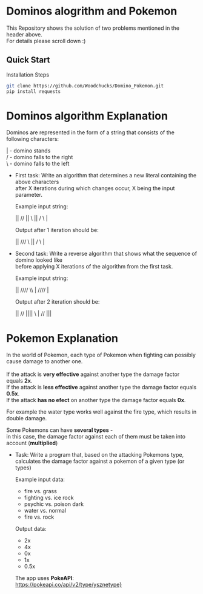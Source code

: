 # Dominos alogrithm and Pokemon
This Repository shows the solution of two problems mentioned in the header above.<br />
For details please scroll down :)

## Quick Start
Installation Steps
```bash
git clone https://github.com/Woodchucks/Domino_Pokemon.git
pip install requests
```

# Dominos algorithm Explanation
Dominos are represented in the form of a string that consists of the following characters:

| - domino stands<br />
/ - domino falls to the right<br />
\ - domino falls to the left

- First task: Write an algorithm that determines a new literal containing the above characters<br />
after X iterations during which changes occur, X being the input parameter.<br />

  Example input string:<br />

  || // || \ || / \ |<br />

  Output after 1 iteration should be:<br />

  || /// \\ || / \ |<br />

- Second task: Write a reverse algorithm that shows what the sequence of domino looked like<br />
  before applying X iterations of the algorithm from the first task.
  
  Example input string:<br />

  || //// \\\ | //// |
  
  Output after 2 iteration should be:<br />

  || // |||| \ | // |||

# Pokemon Explanation
In the world of Pokemon, each type of Pokemon when fighting can possibly cause damage to another one.<br /><br />
If the attack is **very effective** against another type the damage factor equals **2x**.<br />
If the attack is **less effective** against another type the damage factor equals **0.5x**.<br />
If the attack **has no efect** on another type the damage factor equals **0x**.<br />

For example the water type works well against the fire type, which results in double damage.

Some Pokemons can have **several types** -<br />
in this case, the damage factor against each of them must be taken into account (**multiplied**)

- Task: Write a program that, based on the attacking Pokemons type,<br />
  calculates the damage factor against a pokemon of a given type (or types)

  Example input data:

   - fire vs. grass
   - fighting vs. ice rock
   - psychic vs. poison dark
   - water vs. normal
   - fire vs. rock

  Output data:

    - 2x
    - 4x
    - 0x
    - 1x
    - 0.5x
  
  The app uses **PokeAPI**: <br />
  https://pokeapi.co/api/v2/type/ysznetype}
